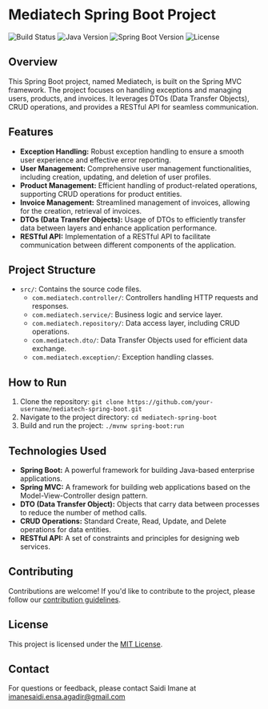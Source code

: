 
# Mediatech Spring Boot Project

![Build Status](https://img.shields.io/badge/Build-Passing-brightgreen)
![Java Version](https://img.shields.io/badge/Java-11%2B-blue)
![Spring Boot Version](https://img.shields.io/badge/Spring%20Boot-2.5.x-green)
![License](https://img.shields.io/badge/License-MIT-yellow)

## Overview

This Spring Boot project, named Mediatech, is built on the Spring MVC framework. The project focuses on handling exceptions and managing users, products, and invoices. It leverages DTOs (Data Transfer Objects), CRUD operations, and provides a RESTful API for seamless communication.

## Features

- **Exception Handling:** Robust exception handling to ensure a smooth user experience and effective error reporting.
- **User Management:** Comprehensive user management functionalities, including creation, updating, and deletion of user profiles.
- **Product Management:** Efficient handling of product-related operations, supporting CRUD operations for product entities.
- **Invoice Management:** Streamlined management of invoices, allowing for the creation, retrieval of invoices.
- **DTOs (Data Transfer Objects):** Usage of DTOs to efficiently transfer data between layers and enhance application performance.
- **RESTful API:** Implementation of a RESTful API to facilitate communication between different components of the application.

## Project Structure

- `src/`: Contains the source code files.
  - `com.mediatech.controller/`: Controllers handling HTTP requests and responses.
  - `com.mediatech.service/`: Business logic and service layer.
  - `com.mediatech.repository/`: Data access layer, including CRUD operations.
  - `com.mediatech.dto/`: Data Transfer Objects used for efficient data exchange.
  - `com.mediatech.exception/`: Exception handling classes.
## How to Run

1. Clone the repository: `git clone https://github.com/your-username/mediatech-spring-boot.git`
2. Navigate to the project directory: `cd mediatech-spring-boot`
3. Build and run the project: `./mvnw spring-boot:run`

## Technologies Used

- **Spring Boot:** A powerful framework for building Java-based enterprise applications.
- **Spring MVC:** A framework for building web applications based on the Model-View-Controller design pattern.
- **DTO (Data Transfer Object):** Objects that carry data between processes to reduce the number of method calls.
- **CRUD Operations:** Standard Create, Read, Update, and Delete operations for data entities.
- **RESTful API:** A set of constraints and principles for designing web services.

## Contributing

Contributions are welcome! If you'd like to contribute to the project, please follow our [contribution guidelines](CONTRIBUTING.md).

## License

This project is licensed under the [MIT License](LICENSE.md).

## Contact

For questions or feedback, please contact Saidi Imane at imanesaidi.ensa.agadir@gmail.com

